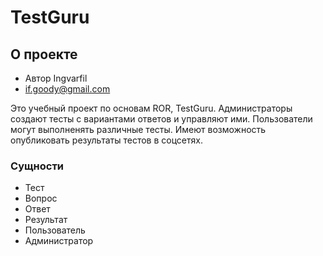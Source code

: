 # TestGuru
## О проекте
* Автор Ingvarfil
* if.goody@gmail.com

Это учебный проект по основам ROR, TestGuru. 
Администраторы создают тесты с вариантами ответов и управляют ими.
Пользователи могут выполненять различные тесты. Имеют возможность опубликовать результаты тестов в соцсетях.

### Сущности
- Тест
- Вопрос
- Ответ
- Результат
- Пользователь
- Администратор
